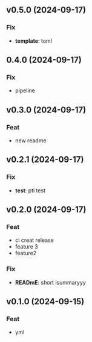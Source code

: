 ## v0.5.0 (2024-09-17)

### Fix

- **template**: toml

## 0.4.0 (2024-09-17)

### Fix

- pipeline

## v0.3.0 (2024-09-17)

### Feat

- new readme

## v0.2.1 (2024-09-17)

### Fix

- **test**: pti test

## v0.2.0 (2024-09-17)

### Feat

- ci creat release
- feature 3
- feature2

### Fix

- **READmE**: short isummaryyy

## v0.1.0 (2024-09-15)

### Feat

- yml
